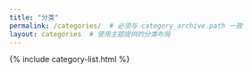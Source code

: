 ```yaml
---
title: "分类"
permalink: /categories/  # 必须与 category_archive.path 一致
layout: categories  # 使用主题提供的分类布局
---
```


{% include category-list.html %}  

<!-- 包含分类列表组件 -->